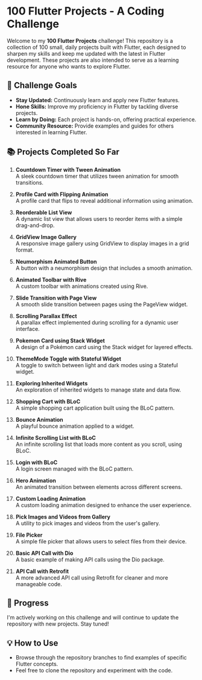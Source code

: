 # 100 Flutter Projects - A Coding Challenge

Welcome to my **100 Flutter Projects** challenge! This repository is a collection of 100 small, daily projects built with Flutter, each designed to sharpen my skills and keep me updated with the latest in Flutter development. These projects are also intended to serve as a learning resource for anyone who wants to explore Flutter.

## 🚀 Challenge Goals
- **Stay Updated:** Continuously learn and apply new Flutter features.
- **Hone Skills:** Improve my proficiency in Flutter by tackling diverse projects.
- **Learn by Doing:** Each project is hands-on, offering practical experience.
- **Community Resource:** Provide examples and guides for others interested in learning Flutter.

## 📚 Projects Completed So Far

1. **Countdown Timer with Tween Animation**  
   A sleek countdown timer that utilizes tween animation for smooth transitions.
   
2. **Profile Card with Flipping Animation**  
   A profile card that flips to reveal additional information using animation.
   
3. **Reorderable List View**  
   A dynamic list view that allows users to reorder items with a simple drag-and-drop.

4. **GridView Image Gallery**  
   A responsive image gallery using GridView to display images in a grid format.

5. **Neumorphism Animated Button**  
   A button with a neumorphism design that includes a smooth animation.

6. **Animated Toolbar with Rive**  
   A custom toolbar with animations created using Rive.

7. **Slide Transition with Page View**  
   A smooth slide transition between pages using the PageView widget.

8. **Scrolling Parallax Effect**  
   A parallax effect implemented during scrolling for a dynamic user interface.

9. **Pokemon Card using Stack Widget**  
   A design of a Pokémon card using the Stack widget for layered effects.

10. **ThemeMode Toggle with Stateful Widget**  
    A toggle to switch between light and dark modes using a Stateful widget.

11. **Exploring Inherited Widgets**  
    An exploration of inherited widgets to manage state and data flow.

12. **Shopping Cart with BLoC**  
    A simple shopping cart application built using the BLoC pattern.

13. **Bounce Animation**  
    A playful bounce animation applied to a widget.

14. **Infinite Scrolling List with BLoC**  
    An infinite scrolling list that loads more content as you scroll, using BLoC.

15. **Login with BLoC**  
    A login screen managed with the BLoC pattern.

16. **Hero Animation**  
    An animated transition between elements across different screens.

17. **Custom Loading Animation**  
    A custom loading animation designed to enhance the user experience.

18. **Pick Images and Videos from Gallery**  
    A utility to pick images and videos from the user's gallery.

19. **File Picker**  
    A simple file picker that allows users to select files from their device.

20. **Basic API Call with Dio**  
    A basic example of making API calls using the Dio package.

21. **API Call with Retrofit**  
    A more advanced API call using Retrofit for cleaner and more manageable code.

## 📅 Progress
I'm actively working on this challenge and will continue to update the repository with new projects. Stay tuned!

## 💡 How to Use
- Browse through the repository branches to find examples of specific Flutter concepts.
- Feel free to clone the repository and experiment with the code.
